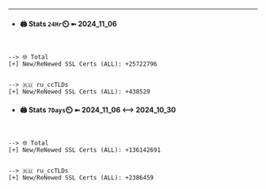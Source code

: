 

---
- #### 🖨️ **Stats** `24Hr`⏲️ ➼ 2024_11_06
```console


--> 🌐 Total
[+] New/ReNewed SSL Certs (ALL): +25722796


--> 🇷🇺 ru_ccTLDs
[+] New/ReNewed SSL Certs (ALL): +438529

```

- #### 🖨️ **Stats** `7Days`⏲️ ➼ 2024_11_06 <--> 2024_10_30
```console


--> 🌐 Total
[+] New/ReNewed SSL Certs (ALL): +136142691


--> 🇷🇺 ru_ccTLDs
[+] New/ReNewed SSL Certs (ALL): +2386459

```

